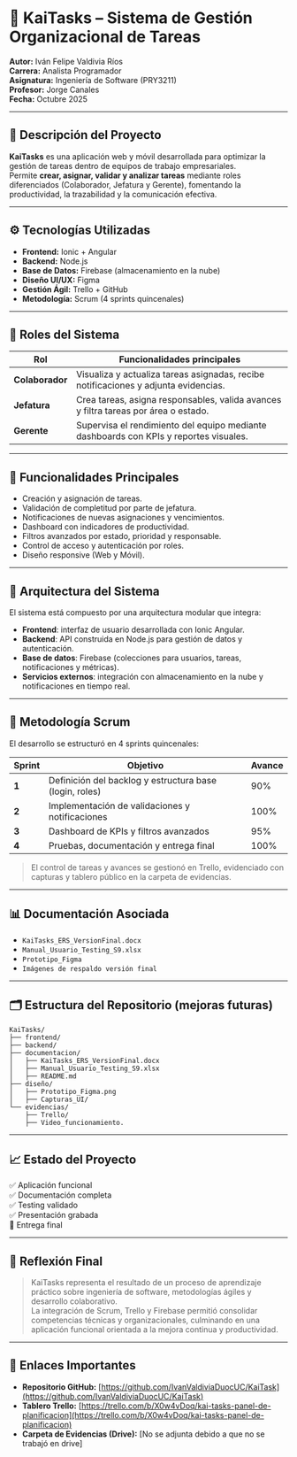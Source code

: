 # 🧩 KaiTasks – Sistema de Gestión Organizacional de Tareas

**Autor:** Iván Felipe Valdivia Ríos  
**Carrera:** Analista Programador  
**Asignatura:** Ingeniería de Software (PRY3211)  
**Profesor:** Jorge Canales  
**Fecha:** Octubre 2025

---

## 📘 Descripción del Proyecto
**KaiTasks** es una aplicación web y móvil desarrollada para optimizar la gestión de tareas dentro de equipos de trabajo empresariales.  
Permite **crear, asignar, validar y analizar tareas** mediante roles diferenciados (Colaborador, Jefatura y Gerente), fomentando la productividad, la trazabilidad y la comunicación efectiva.

---

## ⚙️ Tecnologías Utilizadas
- **Frontend:** Ionic + Angular
- **Backend:** Node.js  
- **Base de Datos:** Firebase (almacenamiento en la nube)  
- **Diseño UI/UX:** Figma  
- **Gestión Ágil:** Trello + GitHub  
- **Metodología:** Scrum (4 sprints quincenales)  

---

## 👥 Roles del Sistema
| Rol | Funcionalidades principales |
|-----|-----------------------------|
| **Colaborador** | Visualiza y actualiza tareas asignadas, recibe notificaciones y adjunta evidencias. |
| **Jefatura** | Crea tareas, asigna responsables, valida avances y filtra tareas por área o estado. |
| **Gerente** | Supervisa el rendimiento del equipo mediante dashboards con KPIs y reportes visuales. |

---

## 🧩 Funcionalidades Principales
- Creación y asignación de tareas.  
- Validación de completitud por parte de jefatura.  
- Notificaciones de nuevas asignaciones y vencimientos.  
- Dashboard con indicadores de productividad.  
- Filtros avanzados por estado, prioridad y responsable.  
- Control de acceso y autenticación por roles.  
- Diseño responsive (Web y Móvil).

---

## 🧱 Arquitectura del Sistema
El sistema está compuesto por una arquitectura modular que integra:
- **Frontend**: interfaz de usuario desarrollada con Ionic Angular.  
- **Backend**: API construida en Node.js para gestión de datos y autenticación.  
- **Base de datos**: Firebase (colecciones para usuarios, tareas, notificaciones y métricas).  
- **Servicios externos**: integración con almacenamiento en la nube y notificaciones en tiempo real.

---

## 🧮 Metodología Scrum
El desarrollo se estructuró en 4 sprints quincenales:

| Sprint | Objetivo | Avance |
|---------|-----------|---------|
| **1** | Definición del backlog y estructura base (login, roles) | 90% |
| **2** | Implementación de validaciones y notificaciones | 100% |
| **3** | Dashboard de KPIs y filtros avanzados | 95% |
| **4** | Pruebas, documentación y entrega final | 100% |

> El control de tareas y avances se gestionó en Trello, evidenciado con capturas y tablero público en la carpeta de evidencias.

---

## 📊 Documentación Asociada
- `KaiTasks_ERS_VersionFinal.docx`  
- `Manual_Usuario_Testing_S9.xlsx`  
- `Prototipo_Figma`  
- `Imágenes de respaldo versión final`

---

## 🗂️ Estructura del Repositorio (mejoras futuras)
```
KaiTasks/
├── frontend/
├── backend/
├── documentacion/
│   ├── KaiTasks_ERS_VersionFinal.docx
│   ├── Manual_Usuario_Testing_S9.xlsx
│   ├── README.md
├── diseño/
│   ├── Prototipo_Figma.png
│   ├── Capturas_UI/
└── evidencias/
    ├── Trello/
    ├── Video_funcionamiento.
```

---

## 📈 Estado del Proyecto
✅ Aplicación funcional  
✅ Documentación completa  
✅ Testing validado  
✅ Presentación grabada  
🏁 Entrega final

---

## 🧠 Reflexión Final
> KaiTasks representa el resultado de un proceso de aprendizaje práctico sobre ingeniería de software, metodologías ágiles y desarrollo colaborativo.  
> La integración de Scrum, Trello y Firebase permitió consolidar competencias técnicas y organizacionales, culminando en una aplicación funcional orientada a la mejora continua y productividad.

---

## 📎 Enlaces Importantes
- **Repositorio GitHub:** [https://github.com/IvanValdiviaDuocUC/KaiTask](https://github.com/IvanValdiviaDuocUC/KaiTask)  
- **Tablero Trello:** [https://trello.com/b/X0w4vDoq/kai-tasks-panel-de-planificacion](https://trello.com/b/X0w4vDoq/kai-tasks-panel-de-planificacion)  
- **Carpeta de Evidencias (Drive):**  [No se adjunta debido a que no se trabajó en drive]
